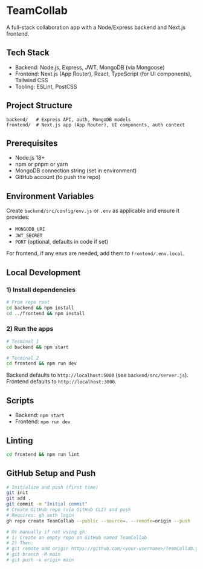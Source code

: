 # TeamCollab

A full-stack collaboration app with a Node/Express backend and Next.js frontend.

## Tech Stack
- Backend: Node.js, Express, JWT, MongoDB (via Mongoose)
- Frontend: Next.js (App Router), React, TypeScript (for UI components), Tailwind CSS
- Tooling: ESLint, PostCSS

## Project Structure
```
backend/   # Express API, auth, MongoDB models
frontend/  # Next.js app (App Router), UI components, auth context
```

## Prerequisites
- Node.js 18+
- npm or pnpm or yarn
- MongoDB connection string (set in environment)
- GitHub account (to push the repo)

## Environment Variables
Create `backend/src/config/env.js` or `.env` as applicable and ensure it provides:
- `MONGODB_URI`
- `JWT_SECRET`
- `PORT` (optional, defaults in code if set)

For frontend, if any envs are needed, add them to `frontend/.env.local`.

## Local Development
### 1) Install dependencies
```bash
# From repo root
cd backend && npm install
cd ../frontend && npm install
```

### 2) Run the apps
```bash
# Terminal 1
cd backend && npm start

# Terminal 2
cd frontend && npm run dev
```

Backend defaults to `http://localhost:5000` (see `backend/src/server.js`).
Frontend defaults to `http://localhost:3000`.

## Scripts
- Backend: `npm start`
- Frontend: `npm run dev`

## Linting
```bash
cd frontend && npm run lint
```

## GitHub Setup and Push
```bash
# Initialize and push (first time)
git init
git add .
git commit -m "Initial commit"
# Create GitHub repo (via GitHub CLI) and push
# Requires: gh auth login
gh repo create TeamCollab --public --source=. --remote=origin --push

# Or manually if not using gh:
# 1) Create an empty repo on GitHub named TeamCollab
# 2) Then:
# git remote add origin https://github.com/<your-username>/TeamCollab.git
# git branch -M main
# git push -u origin main
```


